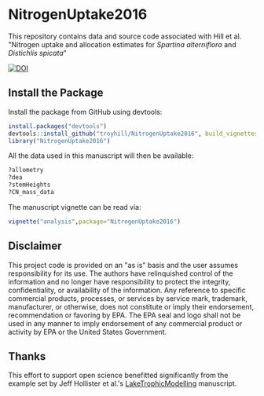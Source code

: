 # NitrogenUptake2016

This repository contains data and source code associated with Hill et al. "Nitrogen uptake and allocation estimates for _Spartina alterniflora_ and _Distichlis spicata_"

[![DOI](https://zenodo.org/badge/103706037.svg)](https://zenodo.org/badge/latestdoi/103706037)


## Install the Package 

Install the package from GitHub using devtools:

```r
install.packages("devtools")
devtools::install_github("troyhill/NitrogenUptake2016", build_vignettes = TRUE)
library("NitrogenUptake2016")
```

All the data used in this manuscript will then be available:

```r
?allometry
?dea
?stemHeights
?CN_mass_data
```


The manuscript vignette can be read via:

```r
vignette("analysis",package="NitrogenUptake2016")
```


## Disclaimer 

This project code is provided on an "as is" basis and the user assumes responsibility for its use. The authors have relinquished control of the information and no longer have responsibility to protect the integrity, confidentiality, or availability of the information. Any reference to specific commercial products, processes, or services by service mark, trademark, manufacturer, or otherwise, does not constitute or imply their endorsement, recommendation or favoring by EPA. The EPA seal and logo shall not be used in any manner to imply endorsement of any commercial product or activity by EPA or the United States Government.


## Thanks 

This effort to support open science benefitted significantly from the example set by Jeff Hollister et al.'s [LakeTrophicModelling](https://github.com/USEPA/LakeTrophicModelling) manuscript.
